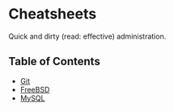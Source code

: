 # Cheatsheets

Quick and dirty (read: effective) administration.

## Table of Contents

- [Git](git.md)
- [FreeBSD](freebsd.md)
- [MySQL](mysql.md)
